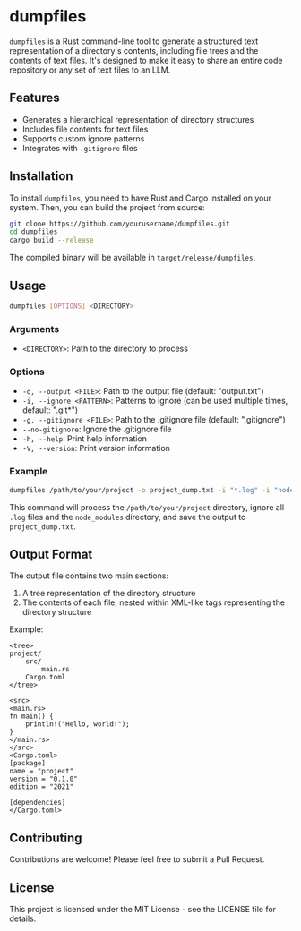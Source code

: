 # dumpfiles

`dumpfiles` is a Rust command-line tool to generate a structured text representation of a directory's contents, including file trees and the contents of text files.
It's designed to make it easy to share an entire code repository or any set of text files to an LLM.

## Features

- Generates a hierarchical representation of directory structures
- Includes file contents for text files
- Supports custom ignore patterns
- Integrates with `.gitignore` files

## Installation

To install `dumpfiles`, you need to have Rust and Cargo installed on your system. Then, you can build the project from source:

```bash
git clone https://github.com/yourusername/dumpfiles.git
cd dumpfiles
cargo build --release
```

The compiled binary will be available in `target/release/dumpfiles`.

## Usage

```bash
dumpfiles [OPTIONS] <DIRECTORY>
```

### Arguments

- `<DIRECTORY>`: Path to the directory to process

### Options

- `-o, --output <FILE>`: Path to the output file (default: "output.txt")
- `-i, --ignore <PATTERN>`: Patterns to ignore (can be used multiple times, default: ".git*")
- `-g, --gitignore <FILE>`: Path to the .gitignore file (default: ".gitignore")
- `--no-gitignore`: Ignore the .gitignore file
- `-h, --help`: Print help information
- `-V, --version`: Print version information

### Example

```bash
dumpfiles /path/to/your/project -o project_dump.txt -i "*.log" -i "node_modules*"
```

This command will process the `/path/to/your/project` directory, ignore all `.log` files and the `node_modules` directory, and save the output to `project_dump.txt`.

## Output Format

The output file contains two main sections:

1. A tree representation of the directory structure
2. The contents of each file, nested within XML-like tags representing the directory structure

Example:

```
<tree>
project/
    src/
        main.rs
    Cargo.toml
</tree>

<src>
<main.rs>
fn main() {
    println!("Hello, world!");
}
</main.rs>
</src>
<Cargo.toml>
[package]
name = "project"
version = "0.1.0"
edition = "2021"

[dependencies]
</Cargo.toml>
```

## Contributing

Contributions are welcome! Please feel free to submit a Pull Request.

## License

This project is licensed under the MIT License - see the LICENSE file for details.

